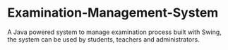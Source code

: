 # Examination-Management-System

A Java powered system to manage examination process built with Swing, the system can be used by students, teachers and administrators.
